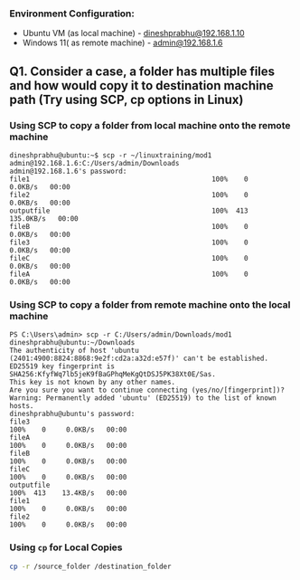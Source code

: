 ### Environment Configuration:

- Ubuntu VM (as local machine) - dineshprabhu@192.168.1.10 
- Windows 11( as remote machine) - admin@192.168.1.6


## Q1. Consider a case, a folder has multiple files and how would copy it to destination machine path (Try using SCP, cp options in Linux)

### Using SCP to copy a folder from local machine onto the remote machine

```
dineshprabhu@ubuntu:~$ scp -r ~/linuxtraining/mod1 admin@192.168.1.6:C:/Users/admin/Downloads
admin@192.168.1.6's password: 
file1                                             100%    0     0.0KB/s   00:00    
file2                                             100%    0     0.0KB/s   00:00    
outputfile                                        100%  413   135.0KB/s   00:00    
fileB                                             100%    0     0.0KB/s   00:00    
file3                                             100%    0     0.0KB/s   00:00    
fileC                                             100%    0     0.0KB/s   00:00    
fileA                                             100%    0     0.0KB/s   00:00    
```
### Using SCP to copy a folder from remote machine onto the local machine

```
PS C:\Users\admin> scp -r C:/Users/admin/Downloads/mod1 dineshprabhu@ubuntu:~/Downloads
The authenticity of host 'ubuntu (2401:4900:8824:8868:9e2f:cd2a:a32d:e57f)' can't be established.
ED25519 key fingerprint is SHA256:KfyfWq7lb5jeK9fBaGPhqMeKgQtDSJ5PK38Xt0E/Sas.
This key is not known by any other names.
Are you sure you want to continue connecting (yes/no/[fingerprint])?
Warning: Permanently added 'ubuntu' (ED25519) to the list of known hosts.
dineshprabhu@ubuntu's password:
file3                                                                                 100%    0     0.0KB/s   00:00
fileA                                                                                 100%    0     0.0KB/s   00:00
fileB                                                                                 100%    0     0.0KB/s   00:00
fileC                                                                                 100%    0     0.0KB/s   00:00
outputfile                                                                            100%  413    13.4KB/s   00:00
file1                                                                                 100%    0     0.0KB/s   00:00
file2                                                                                 100%    0     0.0KB/s   00:00
```
### Using `cp` for Local Copies
```bash
cp -r /source_folder /destination_folder
```
